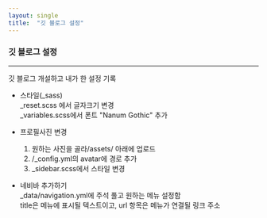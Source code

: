 ```yaml
---
layout: single
title:  "깃 블로그 설정"
---
```


### 깃 블로그 설정
***
깃 블로그 개설하고 내가 한 설정 기록  
+ 스타일(_sass)  
  _reset.scss 에서 글자크기 변경  
  _variables.scss에서 폰트 "Nanum Gothic" 추가

+ 프로필사진 변경  
  1) 원하는 사진을 골라/assets/ 아래에 업로드
  2) /_config.yml의 avatar에 경로 추가
  3) _sidebar.scss에서 스타일 변경

+ 네비바 추가하기  
  _data/navigation.yml에 주석 풀고 원하는 메뉴 설정함  
   title은 메뉴에 표시될 텍스트이고, url 항목은 메뉴가 연결될 링크 주소  
